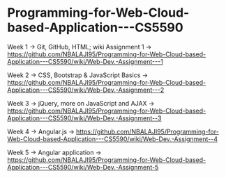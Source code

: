 # Programming-for-Web-Cloud-based-Application---CS5590
Week 1 -> Git, GitHub, HTML; wiki Assignment 1 -> https://github.com/NBALAJI95/Programming-for-Web-Cloud-based-Application---CS5590/wiki/Web-Dev.-Assignment---1

Week 2 -> CSS, Bootstrap & JavaScript Basics -> https://github.com/NBALAJI95/Programming-for-Web-Cloud-based-Application---CS5590/wiki/Web-Dev.-Assignment---2

Week 3 -> jQuery, more on JavaScript and AJAX -> https://github.com/NBALAJI95/Programming-for-Web-Cloud-based-Application---CS5590/wiki/Web-Dev.-Assignment--3

Week 4 -> Angular.js -> https://github.com/NBALAJI95/Programming-for-Web-Cloud-based-Application---CS5590/wiki/Web-Dev.-Assignment--4

Week 5 -> Angular application -> https://github.com/NBALAJI95/Programming-for-Web-Cloud-based-Application---CS5590/wiki/Web-Dev.-Assignment-5
